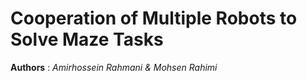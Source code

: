 # Cooperation of Multiple Robots to Solve Maze Tasks
**Authors** : *Amirhossein Rahmani & Mohsen Rahimi*